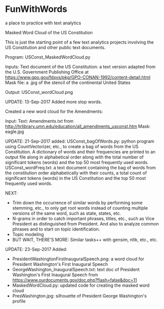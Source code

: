 # FunWithWords
a place to practice with text analytics

 Masked Word Cloud of the US Constitution

This is just the starting point of a few text analytics projects involving the US Constitution and other public text documents.  

Program: USConst_MaskedWordCloud.py

Inputs:
Text document of the US Constitution: a text version adapted from the U.S. Government Publishing Office at https://www.gpo.gov/fdsys/pkg/GPO-CONAN-1992/content-detail.html
Mask file: a .jpg of the stencil of the continental United States

Output: USConst_wordCloud.png


UPDATE: 13-Sep-2017
Added more stop words.

Created a new word cloud for the Amendments:

Input: 
Text: Amendments.txt from http://hrlibrary.umn.edu/education/all_amendments_usconst.htm
Mask: eagle.jpg


 UPDATE: 21-Sep-2017
added:
USConst_bagOfWords.py: python program using CountVectorizer, etc., to create a bag of words from the US Constitution.  A dictionary of words and their frequencies are printed to an output file along in alphabetical order along with the total number of significant tokens (words) and the top 50 most frequently used words.  
USConst_wordFreq.txt: a text document containing the bag of words from the constitution order alphabetically with their counts, a total count of significant tokens (words) in the US Constitution and the top 50 most frequently used words.

NEXT: 
* Trim down the occurrence of similar words by performing some stemming, etc., to only get root words instead of counting multiple versions of the same word, such as state, states, etc.  
* N-grams in order to catch important phrases, titles, etc., such as Vice President as distinguished from President.  And also to analyze common phrases and to start on topic identification.  
* Topic modeling
* BUT WAIT, THERE'S MORE: Similar tasks++ with gensim, nltk, etc., etc.


UPDATE: 23-Sep-2017
Added:

* PresidentWashingtonFirstInauguralSpeech.png: a word cloud for President Washington's First Inaugural Speech
* GeorgeWashington_InauguralSpeech.txt: text doc of President Washington's First Inaugural Speech from https://www.ourdocuments.gov/doc.php?flash=false&doc=11 
* MaskedWordCloud.py: updated code for creating the masked word cloud
* PresWashington.jpg: silhouette of President George Washington's profile
